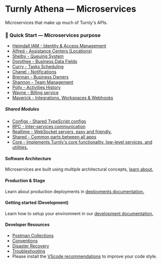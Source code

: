 # Turnly Athena — Microservices

Microservices that make up much of Turnly's APIs.

### 🦦 Quick Start — Microservices purpose

- [Heimdall IAM - Identity & Access Management](/apps/heimdall)
- [Alfred - Assistance Centers (Locations)](/apps/alfred)
- [Shelby - Queuing System](/apps/shelby)
- [Dorothee - Business Data Fields](/apps/dorothee)
- [Curry - Tasks Scheduling](/apps/curry)
- [Chanel - Notifications](/apps/chanel)
- [Brennan - Business Owners](/apps/brennan)
- [Shannon - Team Management](/apps/shannon)
- [Polly - Activities History](/apps/polly)
- [Wayne - Billing service](/apps/wayne)
- [Maverick - Integrations, Workspaces & Webhooks](/apps/maverick)

##### Shared Modules

- [Configs - Shared TypeScript configs](https://github.com/turnly/configs)
- [RPC - Inter-services communication](https://github.com/turnly/rpc)
- [Realtime - WebSocket servers, easy and friendly.](https://github.com/turnly/realtime)
- [Shared - Common parts between all apps](https://github.com/turnly/shared)
- [Core - Implements Turnly's core functionality, low-level services, and utilities.](https://github.com/turnly/core)

#### Software Architecture

Microservices are built using multiple architectural concepts, [learn about.](/docs/architecture)

#### Production & Stage

Learn about production deployments in [deployments documentation.](/docs/deployment.md)

#### Getting started (Development)

Learn how to setup your environment in our [development documentation.](/docs/development.md)

#### Developer Resources

- [Postman Collections](/docs/postman/)
- [Conventions](/docs/conventions.md)
- [Disaster Recovery](/docs/disaster-recovery.md)
- [Troubleshooting](/docs/troubleshooting.md)
- Please install the [VScode recommendations](/.vscode/extensions.json) to improve your code style.
